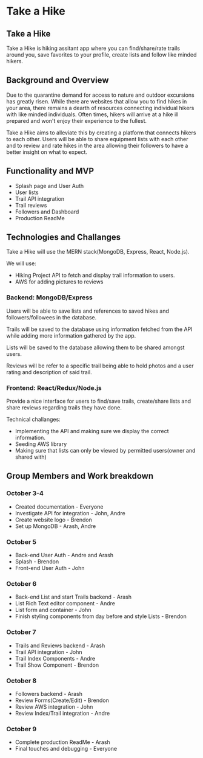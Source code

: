 # Take a Hike

## Take a Hike

Take a Hike is hiking assitant app where you can find/share/rate trails around you, save favorites to your profile, create lists and follow like minded hikers.

## Background and Overview

Due to the quarantine demand for access to nature and outdoor excursions has greatly risen.  While there are websites that allow you to find hikes in your area, there remains a dearth of resources connecting individual hikers with like minded individuals.  Often times, hikers will arrive at a hike ill prepared and won't enjoy their experience to the fullest.  

Take a Hike aims to alleviate this by creating a platform that connects hikers to each other.  Users will be able to share equipment lists with each other and to review and rate hikes in the area allowing their followers to have a better insight on what to expect. 

## Functionality and MVP
 
  * Splash page and User Auth
  * User lists
  * Trail API integration
  * Trail reviews
  * Followers and Dashboard
  * Production ReadMe
  
 ## Technologies and Challanges
 
 Take a Hike will use the MERN stack(MongoDB, Express, React, Node.js).
 
 We will use:
   * Hiking Project API to fetch and display trail information to users.
   * AWS for adding pictures to reviews
   
 ### Backend: MongoDB/Express
 
 Users will be able to save lists and references to saved hikes and followers/followees in the database.
 
 Trails will be saved to the database using information fetched from the API while adding more information gathered by the app.
 
 Lists will be saved to the database allowing them to be shared amongst users.
 
 Reviews will be refer to a specific trail being able to hold photos and a user rating and description of said trail.
 
 ### Frontend: React/Redux/Node.js
 
 Provide a nice interface for users to find/save trails, create/share lists and share reviews regarding trails they have done.
 
 Technical challanges:
   * Implementing the API and making sure we display the correct information.
   * Seeding AWS library
   * Making sure that lists can only be viewed by permitted users(owner and shared with)
   
 ## Group Members and Work breakdown
 
 ### October 3-4
 
  * Created documentation - Everyone
  * Investigate API for integration - John, Andre
  * Create website logo - Brendon
  * Set up MongoDB - Arash, Andre
  
 ### October 5
 
  * Back-end User Auth - Andre and Arash
  * Splash - Brendon
  * Front-end User Auth - John
  
 ### October 6
  * Back-end List and start Trails backend - Arash
  * List Rich Text editor component - Andre
  * List form and container - John
  * Finish styling components from day before and style Lists - Brendon
  
 ### October 7
  * Trails and Reviews backend - Arash
  * Trail API integration - John
  * Trail Index Components - Andre
  * Trail Show Component - Brendon
  
 ### October 8
  * Followers backend - Arash
  * Review Forms(Create/Edit) - Brendon
  * Review AWS integration - John
  * Review Index/Trail integration - Andre
  
 ### October 9
  * Complete production ReadMe - Arash
  * Final touches and debugging - Everyone
